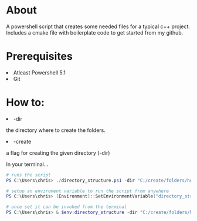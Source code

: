 <h1>About</h1>
<p>A powershell script that creates some needed files for a typical c++ project. Includes a cmake file with boilerplate code to get started from my github.</p>

<h1>Prerequisites</h1>
<li>Atleast Powershell 5.1</li>
<li>Git</li>
<p></p>

<h1>How to:</h1>
<li>-dir</li>
<p>the directory where to create the folders.</p>
<li>-create</li>
<p>a flag for creating the given directory (-dir)</p>

<p>In your terminal...</p>

```powershell
# runs the script
PS C:\Users\chris> ./directory_structure.ps1 -dir "C:/create/folders/here" -create

# setup an enviroment variable to run the script from anywhere
PS C:\Users\chris> [Environment]::SetEnvironmentVariable("directory_structure","C:\script\location\directory_structure.ps1","User")

# once set it can be invoked from the terminal
PS C:\Users\chris> & $env:directory_structure -dir "C:/create/folders/here" -create

